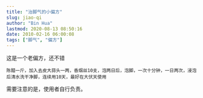 ```yaml
---
title: "治脚气的小偏方"
slug: jiao-qi
author: "Bin Hua"
lastmod: 2020-08-13 08:50:16
date: 2010-02-16 06:00:08
tags: ["脚气", "偏方"]
---
```


这是一个老偏方，还不错

```
陈醋一斤，加入去皮大蒜头一两，香烟丝10支，泡两日后，泡脚，一次十分钟，一日两次，浸泡后清水洗干净脚，连续用10天，最好在大伏天使用
```

需要注意的是，使用者自行负责。
